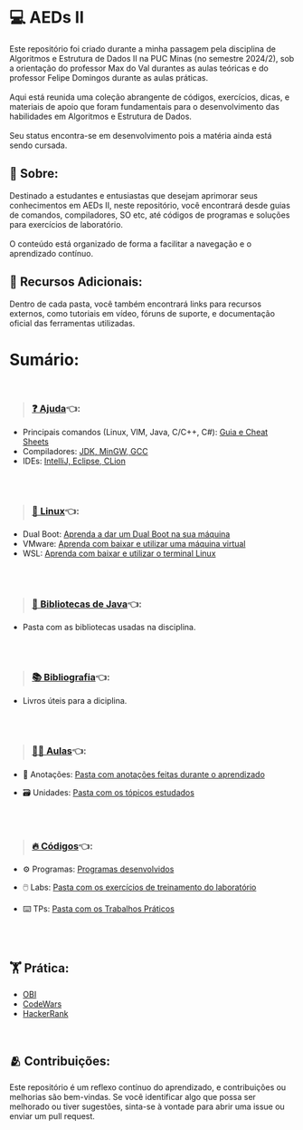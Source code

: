 # 💻 AEDs II
Este repositório foi criado durante a minha passagem pela disciplina de Algoritmos e Estrutura de Dados II na PUC Minas (no semestre 2024/2), sob a orientação do professor Max do Val durantes as aulas teóricas e do professor Felipe Domingos durante as aulas práticas.<br><br>
Aqui está reunida uma coleção abrangente de códigos, exercícios, dicas, e materiais de apoio que foram fundamentais para o desenvolvimento das habilidades em Algoritmos e Estrutura de Dados.<br><br>
Seu status encontra-se em desenvolvimento pois a matéria ainda está sendo cursada.
<br>

## 🔸 Sobre:
Destinado a estudantes e entusiastas que desejam aprimorar seus conhecimentos em AEDs II, neste repositório, você encontrará desde guias de comandos, compiladores, SO etc, até códigos de programas e soluções para exercícios de laboratório.<br><br>
O conteúdo está organizado de forma a facilitar a navegação e o aprendizado contínuo.
<br>

## 🔸 Recursos Adicionais:

Dentro de cada pasta, você também encontrará links para recursos externos, como tutoriais em vídeo, fóruns de suporte, e documentação oficial das ferramentas utilizadas.
<br>

# Sumário:
<br>

>### [❓ Ajuda](Ajuda)👈:
* Principais comandos (Linux, VIM, Java, C/C++, C#): [Guia e Cheat Sheets](Ajuda/Cheat-Sheets)
* Compiladores: [JDK, MinGW, GCC](Ajuda/Compiladores)
* IDEs: [IntelliJ, Eclipse, CLion](Ajuda/IDEs)
##
<br>

>### [🐧 Linux](Linux)👈:
* Dual Boot: [Aprenda a dar um Dual Boot na sua máquina](Linux/DualBoot)
* VMware: [Aprenda com baixar e utilizar uma máquina virtual](Linux/VMware)
* WSL: [Aprenda com baixar e utilizar o terminal Linux](Linix/WSL)
##
<br>

>### [📁 Bibliotecas de Java](BibliotecasJava)👈:
* Pasta com as bibliotecas usadas na disciplina.
##
<br>

>### [📚 Bibliografia](Bibliografia)👈:

* Livros úteis para a diciplina.
##
<br>

>### [🧑‍🏫 Aulas](Aulas)👈:

* 📝 Anotações: [Pasta com anotações feitas durante o aprendizado](Aulas/Anotacoes)

* 🗃️ Unidades: [Pasta com os tópicos estudados](Aulas/Unidades)
##
<br>

>### [🔥 Códigos](Codigos)👈:

* ⚙️ Programas: [Programas desenvolvidos](Codigos/Programas)

* 🖱️ Labs: [Pasta com os exercícios de treinamento do laboratório](Codigos/Labs)

* ⌨️ TPs: [Pasta com os Trabalhos Práticos](Codigos/TPs)
##
##
<br>

## 🏋️ Prática:
* [OBI](https://olimpiada.ic.unicamp.br/pratique/pu/)</br>
* [CodeWars](https://www.codewars.com/dashboard)</br>
* [HackerRank](https://www.hackerrank.com/dashboard)

<br>

## 🫂 Contribuições:

Este repositório é um reflexo contínuo do aprendizado, e contribuições ou melhorias são bem-vindas. Se você identificar algo que possa ser melhorado ou tiver sugestões, sinta-se à vontade para abrir uma issue ou enviar um pull request.
